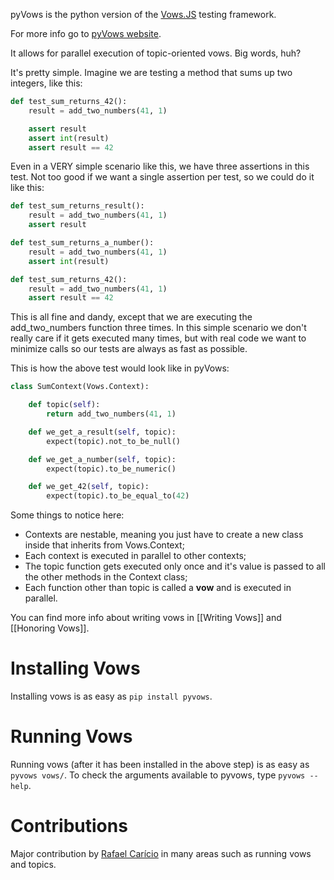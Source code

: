pyVows is the python version of the [Vows.JS](http://vowsjs.org) testing framework.

For more info go to [pyVows website](http://heynemann.github.com/pyvows/).

It allows for parallel execution of topic-oriented vows. Big words, huh?

It's pretty simple. Imagine we are testing a method that sums up two integers, like this:

```python
def test_sum_returns_42():
    result = add_two_numbers(41, 1)

    assert result
    assert int(result)
    assert result == 42
```

Even in a VERY simple scenario like this, we have three assertions in this test. Not too good if we want a single assertion per test, so we could do it like this:

```python
def test_sum_returns_result():
    result = add_two_numbers(41, 1)
    assert result

def test_sum_returns_a_number():
    result = add_two_numbers(41, 1)
    assert int(result)

def test_sum_returns_42():
    result = add_two_numbers(41, 1)
    assert result == 42
```

This is all fine and dandy, except that we are executing the add_two_numbers function three times. In this simple scenario we don't really care if it gets executed many times, but with real code we want to minimize calls so our tests are always as fast as possible.

This is how the above test would look like in pyVows:

```python
class SumContext(Vows.Context):

    def topic(self):
        return add_two_numbers(41, 1)

    def we_get_a_result(self, topic):
        expect(topic).not_to_be_null()

    def we_get_a_number(self, topic):
        expect(topic).to_be_numeric()

    def we_get_42(self, topic):
        expect(topic).to_be_equal_to(42)
```

Some things to notice here:

* Contexts are nestable, meaning you just have to create a new class inside that inherits from Vows.Context;
* Each context is executed in parallel to other contexts;
* The topic function gets executed only once and it's value is passed to all the other methods in the Context class;
* Each function other than topic is called a **vow** and is executed in parallel.

You can find more info about writing vows in [[Writing Vows]] and [[Honoring Vows]].

Installing Vows
===============

Installing vows is as easy as `pip install pyvows`.

Running Vows
============

Running vows (after it has been installed in the above step) is as easy as `pyvows vows/`. To check the arguments available to pyvows, type `pyvows --help`.

Contributions
=============

Major contribution by [Rafael Carício](https://github.com/rafaelcaricio) in
many areas such as running vows and topics.

